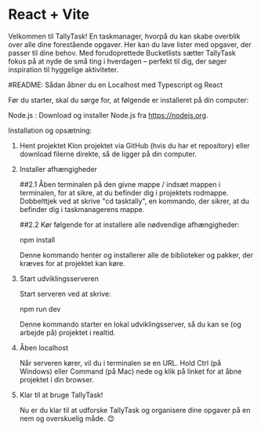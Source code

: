 # React + Vite

Velkommen til TallyTask! En taskmanager, hvorpå du kan skabe overblik over alle dine forestående opgaver. Her kan du lave lister med opgaver, der passer til dine behov. Med forudoprettede Bucketlists sætter TallyTask fokus på at nyde de små ting i hverdagen – perfekt til dig, der søger inspiration til hyggelige aktiviteter.


#README: Sådan åbner du en Localhost med Typescript og React

Før du starter, skal du sørge for, at følgende er installeret på din computer:

Node.js : Download og installer Node.js fra https://nodejs.org.

Installation og opsætning: 

1. Hent projektet
    Klon projektet via GitHub (hvis du har et repository) eller download filerne direkte, så de ligger på din computer.

2. Installer afhængigheder
    
    ##2.1 Åben terminalen på den givne mappe / indsæt mappen i terminalen, for at sikre, at du befinder dig i projektets rodmappe. Dobbelttjek ved at skrive "cd tasktally", en kommando, der sikrer, at du befinder dig i taskmanagerens mappe. 

    ##2.2 Kør følgende for at installere alle nødvendige afhængigheder:
    
    npm install 

    Denne kommando henter og installerer alle de biblioteker og pakker, der kræves for at projektet kan køre.

3. Start udviklingsserveren 

    Start serveren ved at skrive:
    
    npm run dev

    Denne kommando starter en lokal udviklingsserver, så du kan se (og arbejde på) projektet i realtid.

4. Åben localhost

    Når serveren kører, vil du i terminalen se en URL. Hold Ctrl (på Windows) eller Command (på Mac) nede og klik på linket for at åbne projektet i din browser.

5. Klar til at bruge TallyTask!

    Nu er du klar til at udforske TallyTask og organisere dine opgaver på en nem og overskuelig måde. 😊
    


